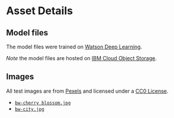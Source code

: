 # Asset Details

## Model files

The model files were trained on [Watson Deep Learning](https://www.ibm.com/cloud/deep-learning).

_Note_ the model files are hosted on [IBM Cloud Object Storage](http://max-assets.s3.us.cloud-object-storage.appdomain.cloud/image-colorizer/1.0/assets.tar.gz).

## Images

All test images are from [Pexels](https://www.pexels.com) and licensed under a [CC0 License](https://creativecommons.org/publicdomain/zero/1.0/).

* [`bw-cherry blossom.jpg`](https://www.pexels.com/photo/flowers-cherry-34435/)
* [`bw-city.jpg`](https://www.pexels.com/photo/city-buildings-at-night-time-175328/)
